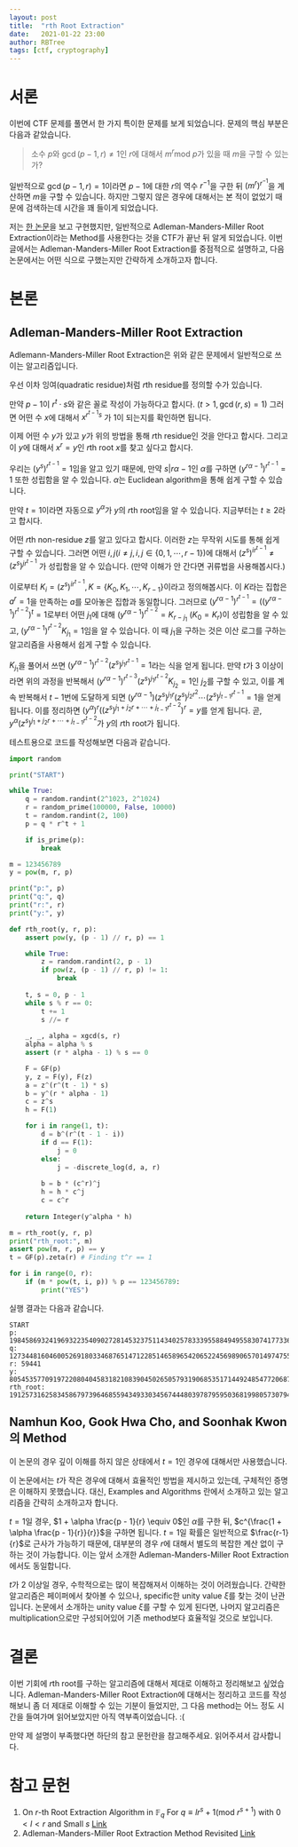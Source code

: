 ```yaml
---
layout: post
title:  "rth Root Extraction"
date:   2021-01-22 23:00
author: RBTree
tags: [ctf, cryptography]
---
```


# 서론

이번에 CTF 문제를 풀면서 한 가지 특이한 문제를 보게 되었습니다. 문제의 핵심 부분은 다음과 같았습니다.

> 소수 $p$와 $\gcd(p-1,r)\neq1$인 $r$에 대해서 $m^r\text{mod}\ p$가 있을 때 $m$을 구할 수 있는가?

일반적으로 $\gcd(p-1,r)=1$이라면 $p-1$에 대한 $r$의 역수 $r^{-1}$을 구한 뒤 $(m^r)^{r^{-1}}$을 계산하면 $m$을 구할 수 있습니다. 하지만 그렇지 않은 경우에 대해서는 본 적이 없었기 때문에 검색하는데 시간을 꽤 들이게 되었습니다.

저는 [한 논문](https://eprint.iacr.org/2013/117.pdf)을 보고 구현했지만, 일반적으로 Adleman-Manders-Miller Root Extraction이라는 Method를 사용한다는 것을 CTF가 끝난 뒤 알게 되었습니다. 이번 글에서는 Adleman-Manders-Miller Root Extraction를 중점적으로 설명하고, 다음 논문에서는 어떤 식으로 구했는지만 간략하게 소개하고자 합니다.

# 본론

## Adleman-Manders-Miller Root Extraction

Adlemann-Manders-Miller Root Extraction은 위와 같은 문제에서 일반적으로 쓰이는 알고리즘입니다.

우선 이차 잉여(quadratic residue)처럼 $r$th residue를 정의할 수가 있습니다.

만약 $p-1$이 $r^t \cdot s$와 같은 꼴로 작성이 가능하다고 합시다. ($t>1, \gcd(r, s) = 1$) 그러면 어떤 수 $x$에 대해서 $x^{r^{t-1}s}$ 가 1이 되는지를 확인하면 됩니다.

이제 어떤 수 $y$가 있고 $y$가 위의 방법을 통해 $r$th residue인 것을 안다고 합시다. 그리고 이 $y$에 대해서 $x^r = y$인 $r$th root $x$를 찾고 싶다고 합시다.

우리는 $(y^s)^{r^{t-1}} = 1$임을 알고 있기 때문에, 만약 $s | r\alpha - 1$인 $\alpha$를 구하면 $(y^{r\alpha - 1})^{r^{t-1}} = 1$ 또한 성립함을 알 수 있습니다. $\alpha$는 Euclidean algorithm을 통해 쉽게 구할 수 있습니다.

만약 $t = 1$이라면 자동으로 $y^\alpha$가 $y$의 $r$th root임을 알 수 있습니다. 지금부터는 $t \geq 2$라고 합시다.

어떤 $r$th non-residue $z$를 알고 있다고 합시다. 이러한 $z$는 무작위 시도를 통해 쉽게 구할 수 있습니다. 그러면 어떤 $i, j (i\neq j, i,j\in\{0, 1, \cdots, r - 1\})$에 대해서 $(z^s)^{ir^{t-1}} \neq (z^s)^{jr^{t-1}}$ 가 성립함을 알 수 있습니다. (만약 이해가 안 간다면 귀류법을 사용해봅시다.)

이로부터 $K_i = (z^s)^{ir^{t-1}}, K = \{K_0, K_1, \cdots, K_{r-1}\}$이라고 정의해봅시다. 이 $K$라는 집합은 $a^r = 1$을 만족하는 $a$를 모아놓은 집합과 동일합니다. 그러므로 $(y^{r\alpha-1})^{r^{t-1}} = ((y^{r\alpha-1})^{r^{t-2}})^t = 1$로부터 어떤 $j_1$에 대해 $(y^{r\alpha-1})^{r^{t-2}} = K_{r - j_1}$ ($K_0 = K_r$)이 성립함을 알 수 있고, $(y^{r\alpha-1})^{r^{t-2}} K_{j_1} = 1$임을 알 수 있습니다. 이 때 $j_1$을 구하는 것은 이산 로그를 구하는 알고리즘을 사용해서 쉽게 구할 수 있습니다.

$K_{j_1}$을 풀어서 쓰면 $(y^{r\alpha-1})^{r^{t-2}} (z^s)^{j_1 r^{t-1}} = 1$라는 식을 얻게 됩니다. 만약 $t$가 3 이상이라면 위의 과정을 반복해서 $(y^{r\alpha-1})^{r^{t-3}} (z^s)^{j_1 r^{t-2}} K_{j_2}= 1$인 $j_2$를 구할 수 있고, 이를 계속 반복해서 $t-1$번에 도달하게 되면 $(y^{r\alpha-1}) (z^s)^{j_1 r} (z^s)^{j_2 r^2} \cdots (z^s)^{j_{t-1} r^{t-1}}= 1$을 얻게 됩니다. 이를 정리하면 $(y^\alpha)^r ((z^s)^{j_1+j_2 r + \cdots + j_{t-1} r^{t-2}})^r = y$를 얻게 됩니다. 곧, $y^\alpha (z^s)^{j_1+j_2 r + \cdots + j_{t-1} r^{t-2}}$가 $y$의 $r$th root가 됩니다.

테스트용으로 코드를 작성해보면 다음과 같습니다.

```python
import random

print("START")

while True:
    q = random.randint(2^1023, 2^1024)
    r = random_prime(100000, False, 10000)
    t = random.randint(2, 100)
    p = q * r^t + 1

    if is_prime(p):
        break

m = 123456789
y = pow(m, r, p)

print("p:", p)
print("q:", q)
print("r:", r)
print("y:", y)

def rth_root(y, r, p):
    assert pow(y, (p - 1) // r, p) == 1

    while True:
        z = random.randint(2, p - 1)
        if pow(z, (p - 1) // r, p) != 1:
            break
    
    t, s = 0, p - 1
    while s % r == 0:
        t += 1
        s //= r
    
    _, _, alpha = xgcd(s, r)
    alpha = alpha % s
    assert (r * alpha - 1) % s == 0

    F = GF(p)
    y, z = F(y), F(z)
    a = z^(r^(t - 1) * s)
    b = y^(r * alpha - 1)
    c = z^s
    h = F(1)

    for i in range(1, t):
        d = b^(r^(t - 1 - i))
        if d == F(1):
            j = 0
        else:
            j = -discrete_log(d, a, r)
        
        b = b * (c^r)^j
        h = h * c^j
        c = c^r
    
    return Integer(y^alpha * h)

m = rth_root(y, r, p)
print("rth_root:", m)
assert pow(m, r, p) == y
t = GF(p).zeta(r) # Finding t^r == 1

for i in range(0, r):
    if (m * pow(t, i, p)) % p == 123456789:
        print("YES")
```

실행 결과는 다음과 같습니다.

```
START
p: 19845869324196932235409027281453237511434025783339558849495583074177336489263619484081351480299158875363901884038529922270951971742691903247477767765786598100784004885618076125069821944126679592384952248500498735969619129537473277019889546982844294769783094852625682530907522145655908913960414003360923121238022646178320019703539731039785624809849
q: 127344816046005269180334687651471228514658965420652245698906570149747555809209220329500784794231658638357396721144033888708517969524208360023701168054677342633788298237158168251112498454806640341253022696445653859713428647852602639353685739977163035617890581378896233143839457903755954965791714844513884429688
r: 59441
y: 8054535770919722080404583182108390450265057931906853517144924854772068727626370584508261755788475398692986120155099710858963822564068287749479392420091184037399559110122884625475846810853148628974365291773997987357754404130570934390302800356028471361498042743906102948651034240856679272883757340850200884510763800362787823448867567674198254346090
rth_root: 19125731625834586797396468559434933034567444803978795950368199805730794533441707548079298539852224407474576775661503881035695117341077200789210868038529573118867529946523884811478026924812044015155406936957493954278885808301549471833926433450315114085613992388479146717212980160134169005764576516730124573341659693926971510642412713012052598464851
```

## Namhun Koo, Gook Hwa Cho, and Soonhak Kwon의 Method

이 논문의 경우 깊이 이해를 하지 않은 상태에서 $t = 1$인 경우에 대해서만 사용했습니다.

이 논문에서는 $t$가 작은 경우에 대해서 효율적인 방법을 제시하고 있는데, 구체적인 증명은 이해하지 못했습니다. 대신, Examples and Algorithms 란에서 소개하고 있는 알고리즘을 간략히 소개하고자 합니다.

$t = 1$일 경우, $1 + \alpha \frac{p - 1}{r} \equiv 0$인 $\alpha$를 구한 뒤, $c^{\frac{1 + \alpha \frac{p - 1}{r}}{r}}$을 구하면 됩니다. $t=1$일 확률은 일반적으로 $\frac{r-1}{r}$로 근사가 가능하기 때문에, 대부분의 경우 $r$에 대해서 별도의 복잡한 계산 없이 구하는 것이 가능합니다. 이는 앞서 소개한 Adleman-Manders-Miller Root Extraction에서도 동일합니다.

$t$가 2 이상일 경우, 수학적으로는 많이 복잡해져서 이해하는 것이 어려웠습니다. 간략한 알고리즘은 페이퍼에서 찾아볼 수 있으나, specific한 unity value $\xi$를 찾는 것이 난관입니다. 논문에서 소개하는 unity value $\xi$를 구할 수 있게 된다면, 나머지 알고리즘은 multiplication으로만 구성되어있어 기존 method보다 효율적일 것으로 보입니다.

# 결론

이번 기회에 $r$th root를 구하는 알고리즘에 대해서 제대로 이해하고 정리해보고 싶었습니다. Adleman-Manders-Miller Root Extraction에 대해서는 정리하고 코드를 작성해보니 좀 더 제대로 이해할 수 있는 기분이 들었지만, 그 다음 method는 어느 정도 시간을 들여가며 읽어보았지만 아직 역부족이었습니다. :(

만약 제 설명이 부족했다면 하단의 참고 문헌란을 참고해주세요. 읽어주셔서 감사합니다.

# 참고 문헌

1. On $r$-th Root Extraction Algorithm in $\mathbb{F}_q$ For $q \equiv lr^s+1 (\text{mod}\ r^{s+1})$ with $0<l<r$ and Small $s$ [Link](https://eprint.iacr.org/2013/117.pdf)
2. Adleman-Manders-Miller Root Extraction Method Revisited [Link](https://arxiv.org/abs/1111.4877)